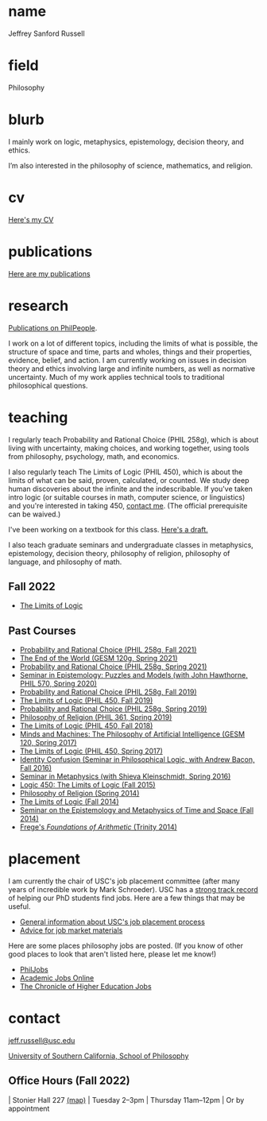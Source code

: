 # name
Jeffrey Sanford Russell

# field
Philosophy

# blurb
I mainly work on logic, metaphysics, epistemology, decision theory, and ethics.

I’m also interested in the philosophy of science, mathematics,
and religion.

# cv
[Here's my CV](cv.pdf)

# publications
[Here are my publications](https://philpeople.org/profiles/jeffrey-sanford-russell)

# research

[Publications on PhilPeople](https://philpeople.org/profiles/jeffrey-sanford-russell).

I work on a lot of different topics, including the limits of what is possible, the structure of space and time, parts and wholes, things and their properties, evidence, belief, and action. I am currently working on issues in decision theory and ethics involving large and infinite numbers, as well as normative uncertainty.
Much of my work applies technical tools to traditional philosophical questions.


# teaching

I regularly teach Probability and Rational Choice (PHIL 258g), which is about living with uncertainty, making choices, and working together, using tools from philosophy, psychology, math, and economics.

I also regularly teach The Limits of Logic (PHIL 450), which is about
the limits of what can be said, proven, calculated, or counted.
We study deep human discoveries about the infinite and the indescribable. If you've taken intro logic (or suitable courses in math, computer science, or linguistics) and you're interested in taking 450, [contact me](#contact). (The official prerequisite can be waived.)

I've been working on a textbook for this class.
[Here's a draft.](https://www.dropbox.com/s/5vj31iuo149plh5/limits.of.logic.pdf?dl=0)

I also teach graduate seminars and undergraduate classes in metaphysics, epistemology, decision theory, philosophy of religion, philosophy of language, and philosophy of math.

## Fall 2022

-   [The Limits of Logic](logic-450-2022.html)

## Past Courses

-   [Probability and Rational Choice (PHIL 258g, Fall 2021)](courses/probability-fall-2021.html)
-   [The End of the World (GESM 120g, Spring 2021)](courses/gesm-spring-2021.html)
-   [Probability and Rational Choice (PHIL 258g, Spring 2021)](courses/probability-spring-2021.html)
-   [Seminar in Epistemology: Puzzles and Models (with John Hawthorne, PHIL 570, Spring 2020)](https://docs.google.com/document/d/17bwJiTgVJxMq7vUxo6iJ00-gqKxNJHbcQ-4IvIAm5Dk/edit?usp=sharing)
-   [Probability and Rational Choice (PHIL 258g, Fall 2019)](courses/probability.2019f.syllabus.html)
-   [The Limits of Logic (PHIL 450, Fall 2019)](logic450-2019)
-   [Probability and Rational Choice (PHIL 258g, Spring 2019)](courses/probability.2019s.syllabus.pdf)
-   [Philosophy of Religion (PHIL 361, Spring 2019)](courses/religion.2019.syllabus.pdf)
-   [The Limits of Logic (PHIL 450, Fall 2018)](courses/logic.2018.syllabus.pdf)
-   [Minds and Machines: The Philosophy of Artificial Intelligence (GESM 120, Spring 2017)](courses/ai.syllabus.pdf)
-   [The Limits of Logic (PHIL 450, Spring 2017)](courses/logic.2017.syllabus.pdf)
-   [Identity Confusion (Seminar in Philosophical Logic, with Andrew Bacon, Fall 2016) ](courses/identity.2016.syllabus.pdf)
-   [Seminar in Metaphysics (with Shieva Kleinschmidt, Spring 2016)](courses/metaphysics.2016.syllabus.pdf)
-   [Logic 450: The Limits of Logic (Fall 2015)](courses/logic.2015.syllabus.pdf)
-   [Philosophy of Religion (Spring 2014)](courses/religion.2014.syllabus.pdf)
-   [The Limits of Logic (Fall 2014)](courses/logic.2014.syllabus.pdf)
-   [Seminar on the Epistemology and Metaphysics of Time and Space (Fall 2014)](courses/me.2014.syllabus.pdf)
-   [Frege's *Foundations of Arithmetic* (Trinity 2014)](courses/frege.2014.syllabus.pdf)

# placement

I am currently the chair of USC's job placement committee (after many years of incredible work by Mark Schroeder). USC has a [strong track record](https://dornsife.usc.edu/phil/placement-record/) of helping our PhD students find jobs. Here are a few things that may be useful.

-   [General information about USC's job placement process](placement/placement-notes-2022.pdf)
-   [Advice for job market materials](placement/placement-advice.pdf)

Here are some places philosophy jobs are posted. (If you know of other good places to look that aren't listed here, please let me know!)

-   [PhilJobs](https://philjobs.org)
-   [Academic Jobs Online](https://academicjobsonline.org/ajo)
-   [The Chronicle of Higher Education Jobs](https://jobs.chronicle.com)


# contact

<jeff.russell@usc.edu>

[University of Southern California, School of Philosophy](http://dornsife.usc.edu/phil/)

## Office Hours (Fall 2022)

| Stonier Hall 227 [(map)](https://www.google.com/maps/place/Stonier+Hall,+Los+Angeles,+CA+90089/@34.0202565,-118.2890616,17z/data=!3m1!4b1!4m2!3m1!1s0x80c2c7e346f6413d:0xa8985915b5308cc3)
| Tuesday 2–3pm
| Thursday 11am–12pm
| Or by appointment




